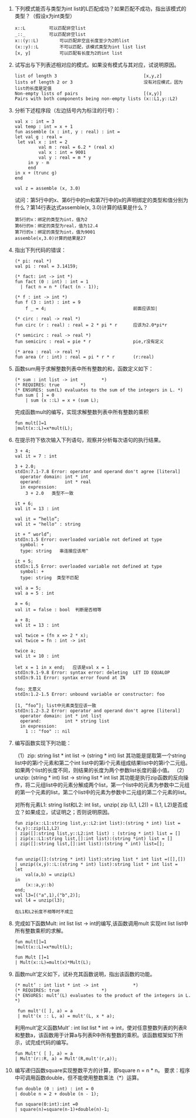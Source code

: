 1. 下列模式能否与类型为int list的L匹配成功？如果匹配不成功，指出该模式的类型？（假设x为int类型）

   ```
   x::L			可以匹配非空list
   _::_			可以匹配非空list
   x::(y::L)		可以匹配非空且长度至少为2的list	
   (x::y)::L		不可以匹配，该模式类型为int list list
   [x, y]			可以匹配有长度为2的int list
   ```

2. 试写出与下列表述相对应的模式。如果没有模式与其对应，试说明原因。

   ```
   list of length 3                                 [x,y,z]
   lists of length 2 or 3                           没有对应模式，因为list的长度是定值
   Non-empty lists of pairs                         [(x,y)]
   Pairs with both components being non-empty lists (x::L1,y::L2)
   ```

3. 分析下述程序段（左边括号内为标注的行号）：

   ```
   val x : int = 3
   val temp : int = x + 1
   fun assemble (x : int, y : real) : int =
   let val g : real = 
   	let val x : int = 2
    		val m : real = 6.2 * (real x)
    		val x : int = 9001
    		val y : real = m * y
    	in y - m
    	end
   in x + (trunc g)
   end
   
   val z = assemble (x, 3.0)
   ```

   试问：第5行中的x、第6行中的m和第7行中的x的声明绑定的类型和值分别为什么？第14行表达式assemble(x, 3.0)计算的结果是什么？

   ```
   第5行的x：绑定的类型为int，值为2
   第6行的m：绑定的类型为real，值为12.4
   第7行的x：绑定的类型为int，值为9001
   assemble(x,3.0)计算的结果是27
   ```

4. 指出下列代码的错误：

   ```
   (* pi: real *)
   val pi : real = 3.14159;
   
   (* fact: int -> int *)
   fun fact (0 : int) : int = 1
     | fact n = n * (fact (n - 1));
   
   (* f : int -> int *)
   fun f (3 : int) : int = 9
       f _ = 4;                                 前面应该加|
       
   (* circ : real -> real *)
   fun circ (r : real) : real = 2 * pi * r      应该为2.0*pi*r
   
   (* semicirc : real -> real *)
   fun semicirc : real = pie * r                pie,r没有定义
   
   (* area : real -> real *)
   fun area (r : int) : real = pi * r * r       (r:real)
   
   ```

5. 函数sum用于求解整数列表中所有整数的和，函数定义如下：

   ```
   (* sum : int list -> int 		*)
   (* REQUIRES: true		*)
   (* ENSURES: sum(L) evaluates to the sum of the integers in L. *)
   fun sum [ ] = 0
       | sum (x ::L) = x + (sum L);
   ```

   完成函数mult的编写，实现求解整数列表中所有整数的乘积

   ```
   fun mult[]=1
   |mult(x::L)=x*mult(L);
   
   ```

6. 在提示符下依次输入下列语句，观察并分析每次语句的执行结果。

   ```
   3 + 4;
   val it = 7 : int
   
   3 + 2.0;
   stdIn:7.1-7.8 Error: operator and operand don't agree [literal]
     operator domain: int * int
     operand:         int * real
     in expression:
       3 + 2.0   类型不一致
       
   it + 6;
   val it = 13 : int
   
   val it = “hello”;
   val it = "hello" : string
   
   it + “ world”;
   stdIn:1.5 Error: overloaded variable not defined at type
     symbol: +
     type: string   串连接应该用^
     
   it + 5;
   stdIn:1.5 Error: overloaded variable not defined at type
     symbol: +
     type: string  类型不匹配
   
   val a = 5;
   val a = 5 : int
   
   a = 6;
   val it = false : bool  判断是否相等
   
   a + 8; 
   val it = 13 : int
   
   val twice = (fn x => 2 * x);
   val twice = fn : int -> int
   
   twice a;
   val it = 10 : int
   
   let x = 1 in x end;   应该是val x = 1
   stdIn:9.1-9.8 Error: syntax error: deleting  LET ID EQUALOP
   stdIn:9.11 Error: syntax error found at IN
   
   foo; 无意义
   stdIn:1.2-1.5 Error: unbound variable or constructor: foo
   
   [1, “foo”]; list中元素类型应该一致
   stdIn:1.2-3.2 Error: operator and operand don't agree [literal]
     operator domain: int * int list
     operand:         int * string list
     in expression:
       1 :: "foo" :: nil
   ```

7. 编写函数实现下列功能：

   （1）zip: string list * int list -> (string * int) list
       其功能是提取第一个string list中的第i个元素和第二个int list中的第i个元素组成结果list中的第i个二元组。如果两个list的长度不同，则结果的长度为两个参数list长度的最小值。
   （2）unzip: (string * int) list -> string list * int list
       其功能是执行zip函数的反向操作，将二元组list中的元素分解成两个list，第一个list中的元素为参数中二元组的第一个元素的list，第二个list中的元素为参数中二元组的第二个元素的list。

   对所有元素L1: string list和L2: int list，unzip( zip (L1, L2)) = (L1, L2)是否成立？如果成立，试证明之；否则说明原因。

   ```
   fun zip(x::L1:string list,y::L2:int list):(string * int) list = (x,y)::zip(L1,L2)
   | zip([]:string list,y::L2:int list) : (string * int) list = []
   | zip(x::L1:string list,[]:int list):(string *int) list = []
   | zip([]:string list,[]:int list):(string * int) list=[];
   
   
   fun unzip([]:(string * int) list):string list * int list =([],[])
   | unzip((x,y)::L:(string * int) list):string list * int list = 
   let
       val(a,b) = unzip(L)
   in 
       (x::a,y::b)
   end;
   val l3=[("a",1),("b",2)];
   val l4 = unzip(l3);
   
   在L1和L2长度不相等时不成立
   ```

8. 完成如下函数Mult: int list list -> int的编写,该函数调用mult 实现int list list中所有整数乘积的求解。

   ```
   fun mult[]=1
   |mult(x::L)=x*mult(L);
   
   fun Mult []=1
   | Mult(x::L)=mult(x)*Mult(L);
   
   ```

9. 函数mult’定义如下，试补充其函数说明，指出该函数的功能。

   ```
   (* mult’ : int list * int -> int 			*)
   (* REQUIRES: true				*)
   (* ENSURES: mult’(L) evaluates to the product of the integers in L. 	*)
   
    fun mult'([ ], a) = a
    | mult'(x :: L, a) = mult'(L, x * a);
   ```


   利用mult’定义函数Mult’ : int list list * int -> int，使对任意整数列表的列表R和整数a，该函数用于计算a与列表R中所有整数的乘积。该函数框架如下所示，试完成代码的编写。

   ```
   fun Mult'( [ ], a) = a
   | Mult'(r::R, a) = Mult'(R,mult'(r,a));
   ```

10. 编写递归函数square实现整数平方的计算，即square n = n * n。
        要求：程序中可调用函数double，但不能使用整数乘法（*）运算。

    ```
    fun double (0 : int) : int = 0
    | double n = 2 + double (n - 1);
    
    fun square(0:int):int =0
    | square(n)=square(n-1)+double(n)-1;
    ```

    

